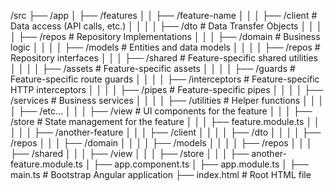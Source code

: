 /src
├── /app
│ ├── /features
│ │ ├── /feature-name
│ │ │ ├── /client # Data access (API calls, etc.)
│ │ │ │ ├── /dto # Data Transfer Objects
│ │ │ │ ├── /repos # Repository Implementations
│ │ │ ├── /domain # Business logic
│ │ │ │ ├── /models # Entities and data models
│ │ │ │ ├── /repos # Repository interfaces
│ │ │ ├── /shared # Feature-specific shared utilities
│ │ │ │ ├── /assets # Feature-specific assets
│ │ │ │ ├── /guards # Feature-specific route guards
│ │ │ │ ├── /interceptors # Feature-specific HTTP interceptors
│ │ │ │ ├── /pipes # Feature-specific pipes
│ │ │ │ ├── /services # Business services
│ │ │ │ ├── /utilities # Helper functions
│ │ │ │ ├── /etc...
│ │ │ ├── /view # UI components for the feature
│ │ │ ├── /store # State management for the feature
│ │ │ ├── feature.module.ts
│ │ │
│ │ ├── /another-feature
│ │ │ ├── /client
│ │ │ │ ├── /dto
│ │ │ │ ├── /repos
│ │ │ ├── /domain
│ │ │ │ ├── /models
│ │ │ │ ├── /repos
│ │ │ ├── /shared
│ │ │ ├── /view
│ │ │ ├── /store
│ │ │ ├── another-feature.module.ts
│ ├── app.component.ts
│ ├── app.module.ts
│
├── main.ts # Bootstrap Angular application
├── index.html # Root HTML file
